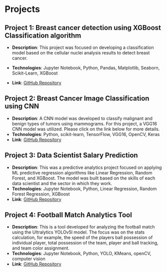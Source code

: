 # Projects

## Project 1: Breast cancer detection using XGBoost Classification algorithm
- **Description**: This project was focused on developing a classification model based on the cellular nuclei analysis results to detect breast cancer.
  
- **Technologies**: Jupyter Notebook, Python, Pandas, Matplotlib, Seaborn, Scikit-Learn, XGBoost
  
- **Link**: [GitHub Repository](https://github.com/PavelM90/-Projects/tree/main/Wisconsin%20Breast%20Cancer%20Classification%20Model)

## Project 2: Breast Cancer Image Classification using CNN
- **Description**: A CNN model was developed to classify malignant and benign types of tumors using mammograms. For this project, a VGG16 CNN model was utilized.
                   Please click on the link below for more details.
- **Technologies**: Python, scikit-learn, TensorFlow, VGG16, OpenCV, Keras
- **Link**: [GitHub Repository](https://github.com/PavelM90/-Projects/tree/main/Breast%20cancer%20Image%20classification%20using%20CNN.%20CBIS-DDSM%20dataset)

## Project 3: Data Scientist Salary Prediction 
- **Description**: This was a predictive analytics project focused on applying ML predictive regression algorithms like Linear Regression, Random Forest, and XGBoost.
                   The model was built based on the skills of each data scientist and the sector in which they work. 
- **Technologies**: Jupyter Notebook, Python, Linear Regression, Random Forest Regression, XGBoost
- **Link**: [GitHub Repository](https://github.com/PavelM90/-Projects/tree/main/Data%20Scientists%20Salary%20Prediction%20Using%20Regression%20Models)

## Project 4: Football Match Analytics Tool
- **Description**: This is a tool developed for analyzing the football match using the Ultralytics YOLOv5l model. The focus was on the stats calculation, for example, the speed of the players
                   ball possession of individual player, total possession of the team, player and ball tracking, and team color assignment.
- **Technologies**: Jupyter Notebook, Python, YOLO, KMeans, openCV, computer vision
- **Link**: [GitHub Repository](https://github.com/PavelM90/-Projects/tree/main/Football_match_analytics)
